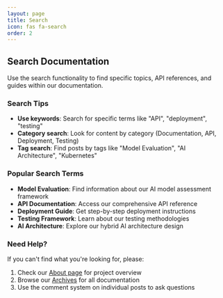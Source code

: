```yaml
---
layout: page
title: Search
icon: fas fa-search
order: 2
---
```


## Search Documentation

Use the search functionality to find specific topics, API references, and guides within our documentation.

### Search Tips

- **Use keywords**: Search for specific terms like "API", "deployment", "testing"
- **Category search**: Look for content by category (Documentation, API, Deployment, Testing)
- **Tag search**: Find posts by tags like "Model Evaluation", "AI Architecture", "Kubernetes"

### Popular Search Terms

- **Model Evaluation**: Find information about our AI model assessment framework
- **API Documentation**: Access our comprehensive API reference
- **Deployment Guide**: Get step-by-step deployment instructions
- **Testing Framework**: Learn about our testing methodologies
- **AI Architecture**: Explore our hybrid AI architecture design

### Need Help?

If you can't find what you're looking for, please:

1. Check our [About page](/about/) for project overview
2. Browse our [Archives](/archives/) for all documentation
3. Use the comment system on individual posts to ask questions
